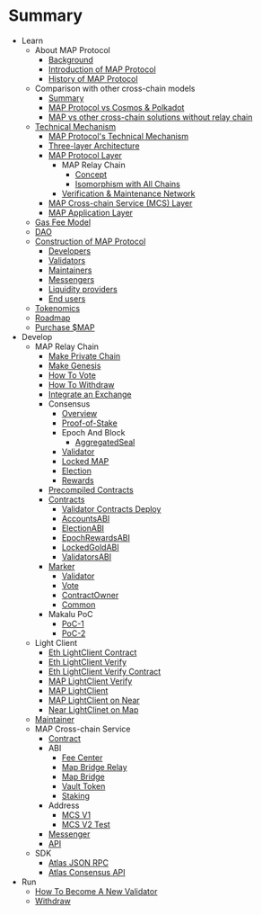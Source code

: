 # Summary

* Learn
  * About MAP Protocol
    * [Background](learn/background.md)
    * [Introduction of MAP Protocol](learn/introduction.md)
    * [History of MAP Protocol](learn/history.md)
  * Comparison with other cross-chain models
    * [Summary](architecture/comparison.md)
    * [MAP Protocol vs Cosmos &amp; Polkadot](learn/CosmosPolkadot.md)
    * [MAP vs other cross-chain solutions without relay chain](learn/others.md)
  * [Technical Mechanism](architecture/overiew.md)
    * [MAP Protocol&#39;s Technical Mechanism](architecture/technical-mechanism.md)
    * [Three-layer Architecture](architecture/3layer.md)
    * [MAP Protocol Layer](learn/protocollayer.md)
      * MAP Relay Chain
        * [Concept](architecture/concept.md)
        * [Isomorphism with All Chains](architecture/precompile.md)
      * [Verification &amp; Maintenance Network](architecture/verification.md)
    * [MAP Cross-chain Service (MCS) Layer](architecture/mcs.md)
    * [MAP Application Layer](architecture/application.md)
  * [Gas Fee Model](learn/fee.md)
  * [DAO](learn/dao.md)
  * [Construction of MAP Protocol](architecture/construction.md)
    * [Developers](learn/developers.md)
    * [Validators](learn/validators.md)
    * [Maintainers](learn/maintainer.md)
    * [Messengers](learn/messengers.md)
    * [Liquidity providers](learn/liquidityprovider.md)
    * [End users](learn/enduser.md)
  * [Tokenomics](learn/tokenomics.md)
  * [Roadmap](learn/roadmap.md)
  * [Purchase $MAP](/learn/purchase.md)
* Develop
  * MAP Relay Chain
    * [Make Private Chain](develop/map-relay-chain/make-private-chain.md)
    * [Make Genesis](develop/map-relay-chain/how-to-make-genesis.md)
    * [How To Vote](develop/map-relay-chain/how-to-vote.md)
    * [How To Withdraw](develop/map-relay-chain/how-to-withdraw.md)
    * [Integrate an Exchange](develop/map-relay-chain/Integrate-an-Exchange.md)
    * Consensus
      * [Overview](develop/map-relay-chain/consensus/Overview.md)
      * [Proof-of-Stake](develop/map-relay-chain/consensus/Proof-of-Stake.md)
      * Epoch And Block
        * [AggregatedSeal](develop/map-relay-chain/consensus/AggregatedSeal.md)
      * [Validator](develop/map-relay-chain/consensus/Validator.md)
      * [Locked MAP](develop/map-relay-chain/consensus/LockedMAP.md)
      * [Election](develop/map-relay-chain/consensus/Election.md)
      * [Rewards](develop/map-relay-chain/consensus/Rewards.md)
    * [Precompiled Contracts](develop/map-relay-chain/contracts/precompile-contract/precompile-contract.md)
    * [Contracts](develop/map-relay-chain/contracts/ContractsAddress.md)
      * [Validator Contracts Deploy](develop/map-relay-chain/contracts/DeployContracts.md)
      * [AccountsABI](develop/map-relay-chain/contracts/ABI/AccountsABI.md)
      * [ElectionABI](develop/map-relay-chain/contracts/ABI/ElectionABI.md)
      * [EpochRewardsABI](develop/map-relay-chain/contracts/ABI/EpochRewardsABI.md)
      * [LockedGoldABI](develop/map-relay-chain/contracts/ABI/LockedGoldABI.md)
      * [ValidatorsABI](develop/map-relay-chain/contracts/ABI/ValidatorsABI.md)
    * [Marker](develop/map-relay-chain/marker/Marker.md)
      * [Validator](develop/map-relay-chain/marker/AboutValidator.md)
      * [Vote](develop/map-relay-chain/marker/AboutVote.md)
      * [ContractOwner](develop/map-relay-chain/marker/AboutContractOwner.md)
      * [Common](develop/map-relay-chain/marker/AboutCommon.md)
    * Makalu PoC
      * [PoC-1](develop/map-relay-chain/Makalu-PoC/PoC-1.md)
      * [PoC-2](develop/map-relay-chain/Makalu-PoC/PoC-2.md)
  * Light Client
    * [Eth LightClient Contract](develop/light-client/ethereum/light-client-data/Header-Store-Contract.md)
    * [Eth LightClient Verify](develop/light-client/ethereum/tx-verify/Tx-Verify.md)
    * [Eth LightClient Verify Contract](develop/light-client/ethereum/tx-verify/Tx-Verify-Contract.md)
    * [MAP LightClient Verify](develop/light-client/map/tx-verify/Tx-Verify.md)
    * [MAP LightClient](develop/light-client/map/tx-verify/Tx-Verify-Contract.md)
    * [MAP LightClient on Near](develop/light-client/map/tx-verify/Map-light-client-on-near.md)
    * [Near LightClinet on Map](develop/light-client/Near-light-client-on-map.md)
  * [Maintainer](develop/light-client/Maintainer.md)
  * MAP Cross-chain Service
    * [Contract](develop/mcs/contract/bridge.md)
    * ABI
      * [Fee Center](develop/mcs/abi/FeeCenter.md)
      * [Map Bridge Relay](develop/mcs/abi/MAPBridgeRelayV2.md)
      * [Map Bridge](develop/mcs/abi/MAPBridgeV2.md)
      * [Vault Token](develop/mcs/abi/VToken.md)
      * [Staking](develop/mcs/abi/MasterChef.md)
    * Address
      * [MCS V1](develop/mcs/address/bridge-v1.md)
      * [MCS V2 Test](develop/mcs/address/bridge_v2_test.md)
    * [Messenger](develop/mcs/messenger/messenger.md)
    * [API](develop/mcs/api/api.md)
  * SDK
    * [Atlas JSON RPC](sdk/RPC-API.md)
    * [Atlas Consensus API](sdk/ConsensusAPI.md)
* Run
  * [How To Become A New Validator](run/HowToBecomeANewValidator.md)
  * [Withdraw](run/Withdraw.md)
